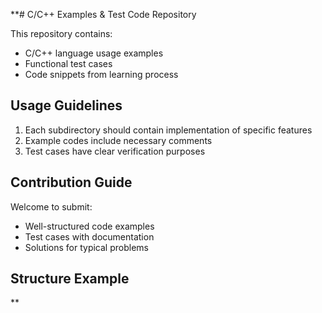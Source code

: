 **# C/C++ Examples & Test Code Repository

This repository contains:
- C/C++ language usage examples
- Functional test cases
- Code snippets from learning process

## Usage Guidelines
1. Each subdirectory should contain implementation of specific features
2. Example codes include necessary comments
3. Test cases have clear verification purposes

## Contribution Guide
Welcome to submit:
- Well-structured code examples
- Test cases with documentation
- Solutions for typical problems

## Structure Example
**
